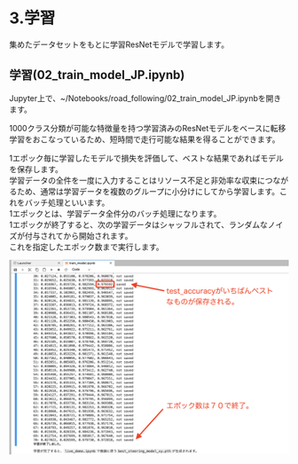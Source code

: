 # 3.学習
集めたデータセットをもとに学習ResNetモデルで学習します。

## 学習(02_train_model_JP.ipynb)

Jupyter上で、~/Notebooks/road_following/02_train_model_JP.ipynbを開きます。

1000クラス分類が可能な特徴量を持つ学習済みのResNetモデルをベースに転移学習をおこなっているため、短時間で走行可能な結果を得ることができます。

1エポック毎に学習したモデルで損失を評価して、ベストな結果であればモデルを保存します。  
学習データの全件を一度に入力することはリソース不足と非効率な収束につながるため、通常は学習データを複数のグループに小分けにしてから学習します。これをバッチ処理といいます。  
1エポックとは、学習データ全件分のバッチ処理になります。  
1エポックが終了すると、次の学習データはシャッフルされて、ランダムなノイズが付与されてから開始されます。  
これを指定したエポック数まで実行します。

![](./img/trainning_data.png)

